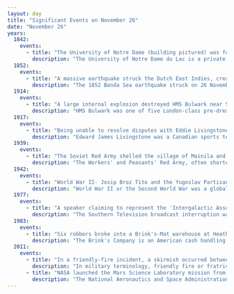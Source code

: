 ```yaml
---
layout: day
title: "Significant Events on November 26"
date: "November 26"
years:
  1842:
    events:
      - title: "The University of Notre Dame (building pictured) was founded by Edward Sorin of the Congregation of Holy Cross as an all-male institution in the U.S. state of Indiana."
        description: "The University of Notre Dame du Lac is a private Catholic research university in Notre Dame, Indiana, United States. Founded in 1842 by members of the Congregation of Holy Cross, a Catholic religious order of priests and brothers, the main campus of 1,261 acres has a suburban setting and contains landmarks such as the Golden Dome main building, Sacred Heart basilica, the Grotto of Our Lady of Lourdes, the Word of Life mosaic mural, and Notre Dame Stadium."
  1852:
    events:
      - title: "A massive earthquake struck the Dutch East Indies, creating a tsunami that washed away villages, ships and residents."
        description: "The 1852 Banda Sea earthquake struck on 26 November at 07-40 local time, affecting coastal communities on the Banda Islands. It caused violent shaking lasting five minutes, and was assigned XI on the Modified Mercalli intensity scale in the Maluku Islands. A tsunami measuring up to 8 m (26 ft) slammed into the islands of Banda Neira, Saparua, Haruku and Ceram. The tsunami caused major damage, washing away many villages, ships and residents. At least 60 people were killed in the earthquake and tsunami. The earthquake had an estimated moment magnitude of 7.5 or 8.4–8.8, according to various academic studies."
  1914:
    events:
      - title: "A large internal explosion destroyed HMS Bulwark near Sheerness, killing 741 people on board."
        description: "HMS Bulwark was one of five London-class pre-dreadnought battleships built for the Royal Navy at the end of the 19th century. The Londons were a sub-class of the Formidable-class pre-dreadnoughts. Completed in 1902 she was initially assigned to the Mediterranean Fleet as its flagship. The ship then served with the Channel and Home Fleets from 1907 to 1910, usually as a flagship. From 1910 to 1914, she was in reserve in the Home Fleet."
  1917:
    events:
      - title: "Being unable to resolve disputes with Eddie Livingstone, owner of the Toronto Blueshirts, the other ice hockey clubs of Canada's National Hockey Association officially agreed to break away and form the National Hockey League."
        description: "Edward James Livingstone was a Canadian sports team owner and manager. He was the principal owner of the Toronto Shamrocks and the Toronto Blueshirts professional ice hockey clubs of the National Hockey Association (NHA), where his battles with his fellow owners led them to create the National Hockey League."
  1939:
    events:
      - title: "The Soviet Red Army shelled the village of Mainila and then claimed that the fire originated from Finland, giving them a casus belli to launch the Winter War a few days later."
        description: "The Workers' and Peasants' Red Army, often shortened to the Red Army, was the army and air force of the Russian Soviet Republic and, from 1922, the Soviet Union. The army was established in January 1918 by a decree of the Council of People's Commissars to oppose the military forces of the new nation's adversaries during the Russian Civil War, especially the various groups collectively known as the White Army. In February 1946, the Red Army was renamed the 'Soviet Army' – which in turn became the Russian Army on 7 May 1992, following the dissolution of the Soviet Union."
  1942:
    events:
      - title: "World War II- Josip Broz Tito and the Yugoslav Partisans convened the first meeting of the Anti-Fascist Council for the National Liberation of Yugoslavia at Bihać in northwestern Bosnia."
        description: "World War II or the Second World War was a global conflict between two coalitions- the Allies and the Axis powers. Nearly all of the world's countries participated, with many nations mobilising all resources in pursuit of total war. Tanks and aircraft played major roles, enabling the strategic bombing of cities and delivery of the first and only nuclear weapons ever used in war. World War II was the deadliest conflict in history, resulting in 70 to 85 million deaths, more than half of which were civilians. Millions died in genocides, including the Holocaust, and by massacres, starvation, and disease. After the Allied victory, Germany, Austria, Japan, and Korea were occupied, and German and Japanese leaders were tried for war crimes."
  1977:
    events:
      - title: "A speaker claiming to represent the 'Intergalactic Association' interrupted a broadcast of Southern Television in South East England."
        description: "The Southern Television broadcast interruption was a broadcast signal intrusion that occurred on 26 November 1977 in parts of southern England in the United Kingdom. The audio of a Southern Television broadcast was replaced by a voice claiming to represent the 'Ashtar Galactic Command', delivering a message instructing humanity to abandon its weapons so it could participate in a 'future awakening' and 'achieve a higher state of evolution'. After six minutes, the broadcast returned to its scheduled programme."
  1983:
    events:
      - title: "Six robbers broke into a Brink's-Mat warehouse at Heathrow Airport in London and stole £26 million in gold, diamonds and cash."
        description: "The Brink's Company is an American cash handling company, headquartered in Richmond, Virginia. Its operations include cash-in-transit, ATM replenishment & maintenance, and cash management & payment services, such as vault outsourcing, money processing, intelligent safe services, and international transportation of valuables."
  2011:
    events:
      - title: "In a friendly-fire incident, a skirmish occurred between U.S.-led NATO forces and Pakistani security forces at two military checkposts along the Afghanistan–Pakistan border."
        description: "In military terminology, friendly fire or fratricide is an attack by belligerent or neutral forces on friendly troops while attempting to attack enemy or hostile targets. Examples include misidentifying the target as hostile, cross-fire while engaging an enemy, long range ranging errors or inaccuracy. Accidental fire not intended to attack enemy or hostile targets, and deliberate firing on one's own troops for disciplinary reasons is not called friendly fire, and neither is unintentional harm to civilian or neutral targets, which is sometimes referred to as collateral damage. Training accidents and bloodless incidents also do not qualify as friendly fire in terms of casualty reporting."
      - title: "NASA launched the Mars Science Laboratory mission from Cape Canaveral, carrying the Curiosity rover on board."
        description: "The National Aeronautics and Space Administration is an independent agency of the US federal government responsible for the United States' civil space program, aeronautics research and space research. Established in 1958, it succeeded the National Advisory Committee for Aeronautics (NACA) to give the US space development effort a distinct civilian orientation, emphasizing peaceful applications in space science. It has since led most of America's space exploration programs, including Project Mercury, Project Gemini, the 1968–1972 Apollo Moon landing missions, the Skylab space station, and the Space Shuttle. Currently, NASA supports the International Space Station (ISS) along with the Commercial Crew Program, and oversees the development of the Orion spacecraft and the Space Launch System for the lunar Artemis program."
---
```

